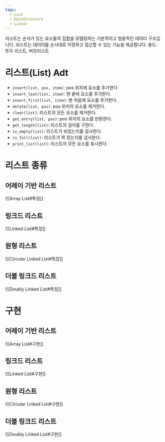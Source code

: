 ```yaml
---
tags:
  - List
  - DataStructure
  - Linear
---
```

리스트는 순서가 있는 요소들의 집합을 모델링하는 기본적이고 범용적인 데이터 구조입니다. 리스트는 데이터를 순서대로 저장하고 접근할 수 있는 기능을 제공합니다.
용도: 투두 리스트, 버킷리스트 
# 리스트(List) Adt
- `insert(list, pos, item)`:  pos 위치에 요소를 추가한다.
- `insert_last(list, item)`:  맨 끝에 요소를 추가한다.
- `insert_first(list, item)`:  맨 처음에 요소를 추가한다.
- `delete(list, pos)`:  pos 위치의 요소를 제거한다.
- `clear(list)`:  리스트의 모든 요소를 제거한다.
- `get_entry(list, pos)`:  pos 위치의 요소를 반환한다.
- `get_length(list)`:  리스트의 길이를 구한다.
- `is_empty(list)`:  리스트가 비었는지를 검사한다.
- `is_full(list)`:  리스트가 꽉 찼는지를 검사한다.
- `print_list(list)`:  리스트의 모든 요소를 표시한다.
# 리스트 종류
## 어레이 기반 리스트
![[Array List#특징]]
## 링크드 리스트
![[Linked List#특징]]
## 원형 리스트
![[Circular Linked List#특징]]
## 더블 링크드 리스트
![[Doubly Linked List#특징]]
# 구현
## 어레이 기반 리스트
![[Array List#구현]]
## 링크드 리스트
![[Linked List#구현]]
## 원형 리스트
![[Circular Linked List#구현]]
## 더블 링크드 리스트
![[Doubly Linked List#구현]]
